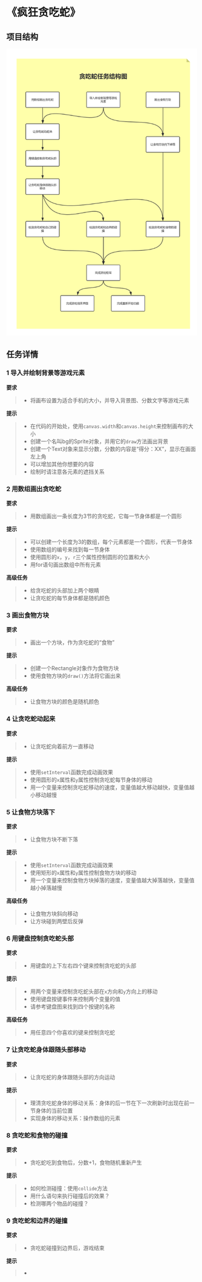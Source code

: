 # 《疯狂贪吃蛇》

## 项目结构

![结构图](.\images\Projects\贪吃蛇课程分解图.png) 

##  任务详情

### 1 导入并绘制背景等游戏元素

**要求**

> * 将画布设置为适合手机的大小，并导入背景图、分数文字等游戏元素

**提示**

> * 在代码的开始处，使用`canvas.width`和`canvas.height`来控制画布的大小
> * 创建一个名叫bg的Sprite对象，并用它的`draw`方法画出背景
> * 创建一个Text对象来显示分数，分数的内容是“得分：XX”，显示在画面左上角
> * 可以增加其他你想要的内容
> * 绘制时请注意各元素的遮挡关系

### 2 用数组画出贪吃蛇

**要求**

> - 用数组画出一条长度为3节的贪吃蛇，它每一节身体都是一个圆形

**提示**

> - 可以创建一个长度为3的数组，每个元素都是一个圆形，代表一节身体
> - 使用数组的编号来找到每一节身体
> - 使用圆形的`x`，`y`，`r`三个属性控制圆形的位置和大小
> - 用for语句画出数组中所有元素

**高级任务**

> - 给贪吃蛇的头部加上两个眼睛
> - 让贪吃蛇的每节身体都是随机颜色

### 3 画出食物方块

**要求**

> * 画出一个方块，作为贪吃蛇的“食物”

**提示**

> * 创建一个Rectangle对象作为食物方块
> * 使用食物方块的`draw()`方法将它画出来

**高级任务**

> * 让食物方块的颜色是随机颜色

### 4 让贪吃蛇动起来

**要求**

> * 让贪吃蛇向着前方一直移动

**提示**

> * 使用`setInterval`函数完成动画效果
> * 使用圆形的`x`属性和`y`属性控制贪吃蛇每节身体的移动
> * 用一个变量来控制贪吃蛇移动的速度，变量值越大移动越快，变量值越小移动越慢

### 5 让食物方块落下

**要求**

> * 让食物方块不断下落

**提示**

> * 使用`setInterval`函数完成动画效果
> * 使用矩形的`x`属性和`y`属性控制食物方块的移动
> * 用一个变量来控制食物方块掉落的速度，变量值越大掉落越快，变量值越小掉落越慢

**高级任务**

> * 让食物方块斜向移动
> * 让方块碰到两壁后反弹

### 6 用键盘控制贪吃蛇头部

**要求**

> * 用键盘的上下左右四个键来控制贪吃蛇的头部

**提示**

> * 用两个变量来控制贪吃蛇头部在`x`方向和`y`方向上的移动
> * 使用键盘按键事件来控制两个变量的值
> * 请参考键盘图来找到四个按键的名称

**高级任务**

> * 用任意四个你喜欢的键来控制贪吃蛇

### 7 让贪吃蛇身体跟随头部移动

**要求**

> * 让贪吃蛇的身体跟随头部的方向运动

**提示**

> * 理清贪吃蛇身体的移动关系：身体的后一节在下一次刷新时出现在前一节身体的当前位置
> * 实现身体的移动关系：操作数组的元素

### 8 贪吃蛇和食物的碰撞

**要求**

> * 贪吃蛇吃到食物后，分数+1，食物随机重新产生

**提示**

> * 如何检测碰撞：使用`collide`方法
> * 用什么语句来执行碰撞后的效果？
> * 检测哪两个物品的碰撞？

### 9 贪吃蛇和边界的碰撞

**要求**

> * 贪吃蛇碰撞到边界后，游戏结束

**提示**

> * ​